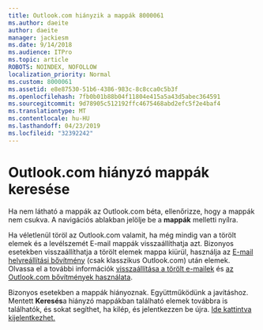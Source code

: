 ```yaml
---
title: Outlook.com hiányzik a mappák 8000061
ms.author: daeite
author: daeite
manager: jackiesm
ms.date: 9/14/2018
ms.audience: ITPro
ms.topic: article
ROBOTS: NOINDEX, NOFOLLOW
localization_priority: Normal
ms.custom: 8000061
ms.assetid: e8e87530-51b6-4386-983c-8c8cca0c5b3f
ms.openlocfilehash: 7fb0b01b88b04f11804e415a5a43d5abec364591
ms.sourcegitcommit: 9d78905c512192ffc4675468abd2efc5f2e4baf4
ms.translationtype: MT
ms.contentlocale: hu-HU
ms.lasthandoff: 04/23/2019
ms.locfileid: "32392242"
---
```

# <a name="find-missing-folders-in-outlookcom"></a>Outlook.com hiányzó mappák keresése

Ha nem látható a mappák az Outlook.com béta, ellenőrizze, hogy a mappák nem csukva. A navigációs ablakban jelölje be a **mappák** melletti nyílra. 
  
Ha véletlenül töröl az Outlook.com valamit, ha még mindig van a törölt elemek és a levélszemét E-mail mappák visszaállíthatja azt. Bizonyos esetekben visszaállíthatja a törölt elemek mappa kiürül, használja az [E-mail helyreállítási bővítmény](https://appsource.microsoft.com/product/office/WA104380447) (csak klasszikus Outlook.com) után elemek. Olvassa el a további információk [visszaállítása a törölt e-mailek](https://support.office.com/article/cf06ab1b-ae0b-418c-a4d9-4e895f83ed50) és [az Outlook.com bővítmények használata](https://support.office.com/article/a5672109-e4f3-4119-abea-72323e9653cf).
  
Bizonyos esetekben a mappák hiányoznak. Együttműködünk a javításhoz. Mentett **Keresés**a hiányzó mappákban található elemek továbbra is találhatók, és sokat segíthet, ha kilép, és jelentkezzen be újra. [Ide kattintva kijelentkezhet.](https://login.live.com/logout.srf)
  

